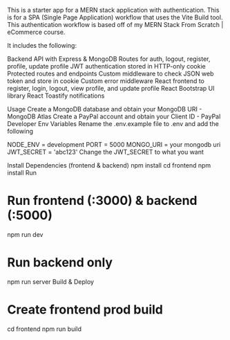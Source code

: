 This is a starter app for a MERN stack application with authentication. 
This is for a SPA (Single Page Application) workflow that uses the Vite Build tool. 
This authentication workflow is based off of my MERN Stack From Scratch | eCommerce course.

It includes the following:

Backend API with Express & MongoDB
Routes for auth, logout, register, profile, update profile
JWT authentication stored in HTTP-only cookie
Protected routes and endpoints
Custom middleware to check JSON web token and store in cookie
Custom error middleware
React frontend to register, login, logout, view profile, and update profile
React Bootstrap UI library
React Toastify notifications

Usage
Create a MongoDB database and obtain your MongoDB URI - MongoDB Atlas
Create a PayPal account and obtain your Client ID - PayPal Developer
Env Variables
Rename the .env.example file to .env and add the following

NODE_ENV = development
PORT = 5000
MONGO_URI = your mongodb uri
JWT_SECRET = 'abc123'
Change the JWT_SECRET to what you want

Install Dependencies (frontend & backend)
npm install
cd frontend
npm install
Run

# Run frontend (:3000) & backend (:5000)
npm run dev

# Run backend only
npm run server
Build & Deploy
# Create frontend prod build
cd frontend
npm run build
